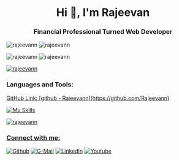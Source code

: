 <h1 align="center">Hi 👋, I'm Rajeevan</h1>
<h3 align="center">Financial Professional Turned Web Developer</h3>

<p float="left"> <img src="https://komarev.com/ghpvc/?username=rajeevann&label=Profile%20views&color=0e75b6&style=flat" alt="rajeevann" />
<img src="https://img.shields.io/github/followers/rajeevann.svg?style=social&label=Follow&maxAge=2592000" alt="rajeevann" /> </p>





<p float="left">
  <img align=top src="https://github-readme-stats.vercel.app/api?username=rajeevann&theme=blue-green" alt="rajeevann" />
 <img src="https://github-readme-stats.vercel.app/api/top-langs/?username=rajeevann&theme=blue-green" alt="rajeevann" />
</p>



<p align="left"> <a href="https://github.com/ryo-ma/github-profile-trophy"><img src="https://github-profile-trophy.vercel.app/?username=rajeevann&theme=matrix" alt="rajeevann" /></a> </p>


<h3 align="left">Languages and Tools:</h3>
<p align="left"> <a href="https://getbootstrap.com" target="_blank" rel="noreferrer"> 
GitHub Link: [github - Rajeevann](https://github.com/Rajeevann)

![My Skills](https://skillicons.dev/icons?i=html,css,js,github,nodejs,firebase,react,bootstrap,python) 
</p>

<p><img align="center" src="https://github-readme-streak-stats.herokuapp.com?user=rajeevann&theme=github-dark" alt="rajeevann" /></p>


<h3 align="left">Connect with me:</h3>
<p align="left">
<a href='https://github.com/Rajeevann'><img src="https://img.shields.io/badge/GitHub-100000?style=for-the-badge&logo=github&logoColor=white" alt="Github"></a>
<a href='mailto:rajee.srs@gmail.com'><img src="https://img.shields.io/badge/Gmail-D14836?style=for-the-badge&logo=gmail&logoColor=white" alt="G-Mail"></a>
<a href='https://www.linkedin.com/in/rajeevan-shanmugavel/'><img src="https://img.shields.io/badge/LinkedIn-0077B5?style=for-the-badge&logo=linkedin&logoColor=white" alt="LinkedIn"></a>
<a href='https://www.youtube.com/channel/UCpjywXUuCHREb8YcYRj5Wfw'><img src="https://img.shields.io/badge/YouTube-FF0000?style=for-the-badge&logo=youtube&logoColor=white" alt="Youtube"></a>
</p>
